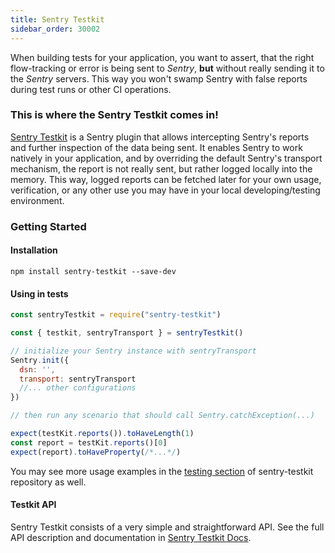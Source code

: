 ```yaml
---
title: Sentry Testkit
sidebar_order: 30002
---
```


When building tests for your application, you want to assert, that the right flow-tracking or error is being sent to _Sentry_, **but** without really sending it to the _Sentry_ servers. This way you won't swamp Sentry with false reports during test runs or other CI operations.

### This is where the Sentry Testkit comes in!

[Sentry Testkit](https://wix.github.io/sentry-testkit/) is a Sentry plugin that allows intercepting Sentry's reports and further inspection of the data being sent. It enables Sentry to work natively in your application, and by overriding the default Sentry's transport mechanism, the report is not really sent, but rather logged locally into the memory. This way, logged reports can be fetched later for your own usage, verification, or any other use you may have in your local developing/testing environment.

### Getting Started

#### Installation

```
npm install sentry-testkit --save-dev
```

#### Using in tests

```javascript
const sentryTestkit = require("sentry-testkit")

const { testkit, sentryTransport } = sentryTestkit()

// initialize your Sentry instance with sentryTransport
Sentry.init({
  dsn: '',
  transport: sentryTransport
  //... other configurations
})

// then run any scenario that should call Sentry.catchException(...)

expect(testKit.reports()).toHaveLength(1)
const report = testKit.reports()[0]
expect(report).toHaveProperty(/*...*/)
```

You may see more usage examples in the [testing section](https://github.com/wix/sentry-testkit/tree/master/test) of sentry-testkit repository as well.

#### Testkit API

Sentry Testkit consists of a very simple and straightforward API.
See the full API description and documentation in [Sentry Testkit Docs](https://wix.github.io/sentry-testkit/).
